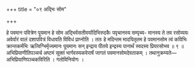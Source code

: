 +++
title = "०९ अद्भिः सोम"

+++

हे पवमान पवित्रेण पूयमान हे सोम अद्भिर्वसतीवर्यादिभिरुदकैः पपृचानस्य सम्पृच्य- मानस्य ते तव रसोव्ययः अवेर्वारं वालं दशापवित्रं विधावति विविधं प्राप्नोति । ततः हे मदिन्तम मादयितृतम हे पवमानसोम त्वं कविभिः क्रान्तकर्मभिः ऋत्विग्भिर्मृज्यमानः पूयमानः सन् इन्द्राय पीतये इन्द्रस्य पानार्थं स्वदस्व प्रियरसोभव ॥ ९ ॥अभिप्रियाणीतिपञ्चर्च अष्टमं सूक्तं भार्गवस्यकवेरार्षं जागतं पवमानसोमदेवताकम् । तथानुक्रम्यते—अभिप्रियाणिपञ्चकविरिति । गतोविनियोगः ।
